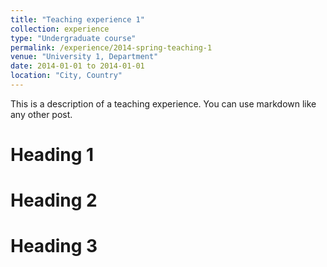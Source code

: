 ```yaml
---
title: "Teaching experience 1"
collection: experience
type: "Undergraduate course"
permalink: /experience/2014-spring-teaching-1
venue: "University 1, Department"
date: 2014-01-01 to 2014-01-01 
location: "City, Country"
---
```


This is a description of a teaching experience. You can use markdown like any other post.

Heading 1
======

Heading 2
======

Heading 3
======